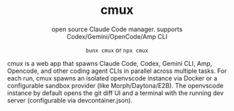 <h1 align="center">cmux</h1>
<p align="center">open source Claude Code manager. supports Codex/Gemini/OpenCode/Amp CLI</p>

<p align="center"><code>bunx cmux</code> or <code>npx cmux</code></p>

cmux is a web app that spawns Claude Code, Codex, Gemini CLI, Amp, Opencode, and other coding agent CLIs in parallel across multiple tasks. For each run, cmux spawns an isolated openvscode instance via Docker or a configurable sandbox provider (like Morph/Daytona/E2B). The openvscode instance by default opens the git diff UI and a terminal with the running dev server (configurable via devcontainer.json).
